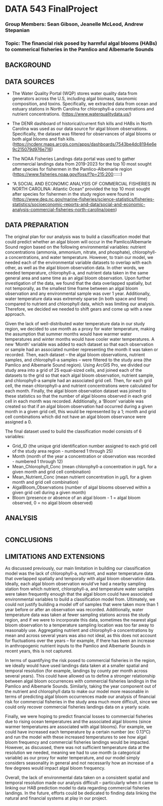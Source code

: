 # DATA 543 FinalProject
### Group Members: Sean Gibson, Jeanelle McLeod, Andrew Stepanian
### Topic: The financial risk posed by harmful algal blooms (HABs) to commerical fisheries in the Pamlico and Albemarle Sounds

## BACKGROUND

## DATA SOURCES
* The Water Quality Portal (WQP) stores water quality data from generators across the U.S, including algal biomass, taxonomic composition, and toxins. Specifically, we extracted data from ocean and estuary stations in North Carolina for chlorophyll-a concentrations and nutrient concentrations.
(https://www.waterqualitydata.us/)

* The DENR dashboard of historical/current fish kills and HABs in North Carolina was used as our data source for algal bloom observations. Specifically, the dataset was filtered for observances of algal blooms or both algal blooms and fish kills.
(https://ncdenr.maps.arcgis.com/apps/dashboards/7543be4dc8194e6e9c215079d976e716)

* The NOAA Fisheries Landings data portal was used to gather commercial landings data from 2019-2023 for the top 10 most sought after species for fishermen in the Pamlico-Albemarle region (https://www.fisheries.noaa.gov/foss/f?p=215:200::::::)

* “A SOCIAL AND ECONOMIC ANALYSIS OF COMMERCIAL FISHERIES IN NORTH CAROLINA: Atlantic Ocean” provided the top 10 most sought after species for fishermen in the study region were found in (https://www.deq.nc.gov/marine-fisheries/science-statistics/fisheries-statistics/socioeconomic-reports-and-data/social-and-economic-analysis-commercial-fisheries-north-carolina/open)

## DATA PREPARATION

The original plan for our analysis was to build a classification model that could predict whether an algal bloom will occur in the Pamlico/Albemarle Sound region based on the following environmental variables: nutrient concentrations (ammonia, ammonium, nitrate, and phosphate), chlorophyll-a concentrations, and water temperature. However, to train our model, we needed each of the environmental variable datasets to overlap with each other, as well as the algal bloom observation data. In other words, we needed temperature, chlorophyll-a, and nutrient data taken in the same general area and same time as an algal bloom observation. Upon further investigation of the data, we found that the data overlapped spatially, but not temporally, as the smallest time frame between an algal bloom observation and any environmental sample was over 1 year. Additionally, water temperature data was extremely sparse (in both space and time) compared to nutrient and chlorophyll data, which was limiting our analysis. Therefore, we decided we needed to shift gears and come up with a new approach.

Given the lack of well-distributed water temperature data in our study region, we decided to use month as a proxy for water temperature, making the assumption that summer months would have warmer water temperatures and winter months would have cooler water temperatures. A new ‘Month’ variable was added to each dataset so that each observation or sample had an associated number representing the month it was taken or recorded. Then, each dataset – the algal bloom observations, nutrient samples, and chlorophyll-a samples – were filtered to the study area (the Pamlico and Albemarle Sound region). Using ArcGIS Pro, we divided our study area into a grid of 25 equal-sized cells, and joined each of the datasets to the grid so that each algal bloom observation, nutrient sample, and chlorophyll-a sample had an associated grid cell. Then, for each grid cell, the mean chlorophyll-a and nutrient concentrations were calculated for each month. Finally, the algal bloom observation dataset was joined to these statistics so that the number of algal blooms observed in each grid cell in each month was recorded. Additionally, a ‘Bloom’ variable was created so that if an algal bloom observation had occurred during a given month in a given grid cell, this would be represented by a 1; month and grid cell combinations which did not have an algal bloom observance were assigned a 0.

The final dataset used to build the classification model consists of 6 variables: 
* Grid_ID (the unique grid identification number assigned to each grid cell of the study area region - numbered 1 through 25)
* Month (month of the year a concentration or observation was recorded - numbered 1 through 12)
* Mean_Chlorophyll_Conc (mean chlorophyll-a concentration in µg/L for a given month and grid cell combination)
* Mean_Nutrient_Conc (mean nutrient concentration in µg/L for a given month and grid cell combination)
* AlgalBloom_Observations (number of algal blooms observed within a given grid cell during a given month)
* Bloom (presence or absence of an algal bloom - 1 = algal bloom observed, 0 = no algal bloom observed)


## ANALYSIS

```

```
## CONCLUSIONS

## LIMITATIONS AND EXTENSIONS

As discussed previously, our main limitation in building our classification model was the lack of chlorophyll-a, nutrient, and water temperature data that overlapped spatially and temporally with algal bloom observation data. Ideally, each algal bloom observation would’ve had a nearby sampling station from which nutrient, chlorophyll-a, and temperature water samples were taken frequently enough that the algal bloom could have associated environmental variables to build a classification model from. Ultimately, we could not justify building a model off of samples that were taken more than 1 year before or after an observation was recorded. Additionally, water temperature data was taken at fewer sampling stations across the study region, and if we were to incorporate this data, sometimes the nearest algal bloom observation to a temperature sampling location was too far away to reasonably use. Aggregating nutrient and chlorophyll-a concentrations by mean and across several years was also not ideal, as this does not account for fluctuations over the years – for example, if there has been an increase in anthropogenic nutrient inputs to the Pamlico and Albemarle Sounds in recent years, this is not captured.

In terms of quantifying the risk posed to commercial fisheries in the region, we ideally would have used landings data taken at a smaller spatial and temporal resolution (for example, landings by county per month across several years). This could have allowed us to define a stronger relationship between algal bloom occurrences with commercial fisheries landings in the Pamlico and Albemarle Sounds. Similarly, taking the year component out of the nutrient and chlorophyll data to make our model more reasonable in terms of predicting algal bloom occurrences made our analysis of financial risk for commercial fisheries in the study area much more difficult, since we could only recover commercial fisheries landings data on a yearly scale.

Finally, we were hoping to predict financial losses to commercial fisheries due to rising ocean temperatures and the associated algal blooms (since warmer temperatures are associated with algal blooms). For example, we could have increased each temperature by a certain number (ex: 0.13°C) and run the model with these increased temperatures to see how algal bloom frequency and commercial fisheries landings would be impacted. However, as discussed, there was not sufficient temperature data at the resolution we needed, meaning we had to use month (a categorical variable) as our proxy for water temperature, and our model simply considers seasonality in general and not necessarily how an increase of a few degrees would impact algal bloom frequency.

Overall, the lack of environmental data taken on a consistent spatial and temporal resolution made our analysis difficult – particularly when it came to linking our HAB prediction model to data regarding commercial fisheries landings. In the future, efforts could be dedicated to finding data linking the natural and financial systems at play in our project.

